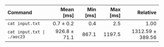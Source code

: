 | Command | Mean [ms] | Min [ms] | Max [ms] | Relative |
|:---|---:|---:|---:|---:|
| `cat input.txt` | 0.7 ± 0.2 | 0.4 | 2.5 | 1.00 |
| `cat input.txt \| ./aoc23` | 926.8 ± 71.1 | 867.1 | 1197.5 | 1312.59 ± 389.56 |

